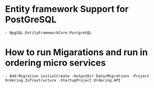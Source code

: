 
# Entity framework Support for PostGreSQL
	- NpgSQL.EntityFrameworkCore.PostgreSQL


# How to run Migarations and run in ordering micro services

	- Add-Migration initialCreate -OutputDir Data/Migrations -Project Ordering.Infrastructure -StartupProject Ordering.API